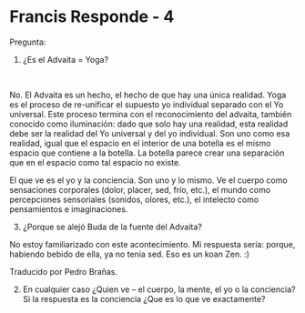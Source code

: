 # Francis Responde - 4

Pregunta: 

  

1. &iquest;Es el Advaita = Yoga?&nbsp;

&nbsp; 

No. El Advaita es un hecho, el hecho de que hay una &uacute;nica realidad. Yoga es el proceso de re-unificar el supuesto yo individual separado con el Yo universal. Este proceso termina con el reconocimiento del advaita, tambi&eacute;n conocido como iluminaci&oacute;n: dado que solo hay una realidad, esta realidad debe ser la realidad del Yo universal y del yo individual. Son uno como esa realidad, igual que el espacio en el interior de una botella es el mismo espacio que contiene a la botella. La botella parece crear una separaci&oacute;n que en el espacio como tal espacio no existe.

El que ve es el yo y la conciencia. Son uno y lo mismo. Ve el cuerpo como sensaciones corporales (dolor, placer, sed, fr&iacute;o, etc.), el mundo como percepciones sensoriales (sonidos, olores, etc.), el intelecto como pensamientos e imaginaciones. 

3. &iquest;Porque se alej&oacute; Buda de la fuente del Advaita?

No estoy familiarizado con este acontecimiento. Mi respuesta ser&iacute;a: porque, habiendo bebido de ella, ya no ten&iacute;a sed. Eso es un koan Zen. :)&nbsp;

Traducido por Pedro Bra&ntilde;as.

2. En cualquier caso &iquest;Quien ve &ndash; el cuerpo, la mente, el yo o la conciencia? Si la respuesta es la conciencia &iquest;Que es lo que ve exactamente?

